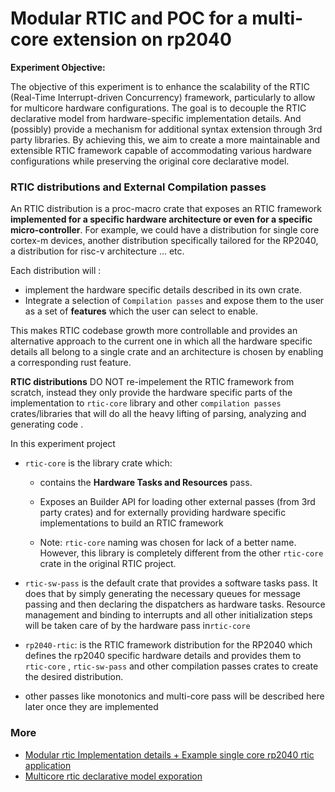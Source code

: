 # Modular RTIC and POC for a multi-core extension on rp2040

**Experiment Objective:** 

The objective of this experiment is to enhance the scalability of the RTIC (Real-Time Interrupt-driven Concurrency) framework, particularly to allow for multicore hardware configurations. The goal is to decouple the RTIC declarative model from hardware-specific implementation details. And (possibly) provide a mechanism for additional syntax extension through 3rd party libraries. By achieving this, we aim to create a more maintainable and extensible RTIC framework capable of accommodating various hardware configurations while preserving the original core declarative model.



### **RTIC distributions** and External Compilation passes

An RTIC distribution is a proc-macro crate that exposes an RTIC framework **implemented for a specific hardware architecture or even for a specific micro-controller**. For example, we could have a distribution for single core cortex-m devices, another distribution specifically tailored for the RP2040, a distribution for risc-v architecture ... etc. 

Each distribution will :

- implement the hardware specific details described in its own crate.
- Integrate a selection of `Compilation passes` and expose them to the user as a set of **features** which the user can select to enable.

This makes RTIC codebase growth more controllable and provides an alternative approach to the current one in which all the hardware specific details all belong to a single crate and an architecture is chosen by enabling a corresponding rust feature. 

**RTIC distributions** DO NOT re-impelement the RTIC framework from scratch, instead they only provide the hardware specific parts of the implementation to `rtic-core` library  and other `compilation passes` crates/libraries that will do all the heavy lifting of parsing, analyzing and generating code .

In this experiment project

- `rtic-core` is the library crate which:

  - contains the **Hardware Tasks and Resources** pass.

  - Exposes an Builder API for loading other external passes (from 3rd party crates) and for externally providing hardware specific implementations to build an RTIC framework
  - Note: `rtic-core` naming was chosen for lack of a better name. However, this library is completely different from the other `rtic-core` crate in the original RTIC project. 

- `rtic-sw-pass` is the default crate that provides a software tasks pass. It does that by simply generating the necessary queues for message passing and then declaring the dispatchers as hardware tasks. Resource management and binding to interrupts and all other initialization steps will be taken care of by the hardware pass in`rtic-core`

- `rp2040-rtic`: is the RTIC framework distribution for the RP2040 which defines the rp2040 specific hardware details and provides them to  `rtic-core` , `rtic-sw-pass` and other compilation passes crates to create the desired distribution.

- other passes like monotonics and multi-core pass will be described here later once they are implemented



### More

- [Modular rtic Implementation details + Example single core rp2040 rtic application](modular_rtic_impl.md)
- [Multicore rtic declarative model exporation](rtic_mc.md)

